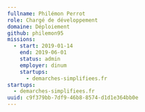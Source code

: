 ```yaml
---
fullname: Philémon Perrot
role: Chargé de développement
domaine: Déploiement
github: philemon95
missions:
  - start: 2019-01-14
    end: 2019-06-01
    status: admin
    employer: dinum
    startups:
      - demarches-simplifiees.fr
startups:
  - demarches-simplifiees.fr
uuid: c9f379bb-7df9-46b8-8574-d1d1e364bb0e
---
```

